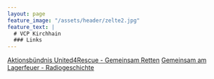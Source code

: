 ```yaml
---
layout: page
feature_image: "/assets/header/zelte2.jpg"
feature_text: |
  # VCP Kirchhain
  ### Links
---
```


<style>
main article p {
    width: 100%;
}
main article p a {
    display: block;
    border: 2pt solid black;
    margin: 10pt 0pt 10pt 0pt;
    padding: 10pt;
    text-align: center;
    color: black;
    background-color: transparent;
}
main article p a:hover, main article p a:visited, main article p a:link, main article p a:active {
    text-shadow: none;
}
main article p a:hover {
    color: white;
    background-color: black;
}
</style>

[Aktionsbündnis United4Rescue - Gemeinsam Retten](https://www.united4rescue.com)
[Gemeinsam am Lagerfeuer - Radiogeschichte](https://kinder.wdr.de/radio/kiraka/hoeren/radiogeschichten/pfadfinder-106.html)
